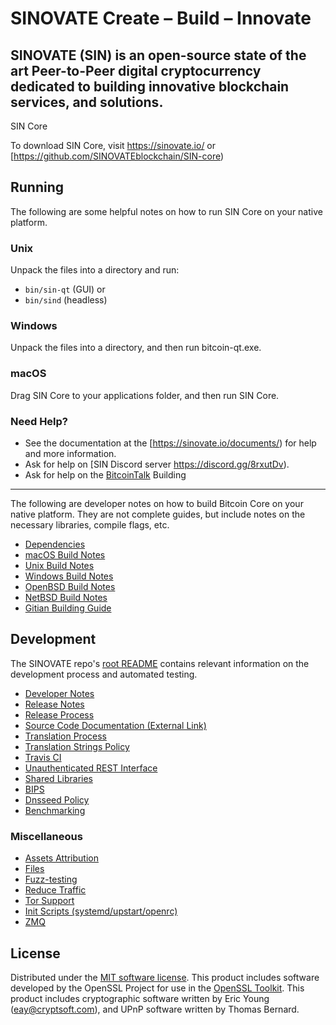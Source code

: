 
SINOVATE 
Create –  Build – Innovate
=============

SINOVATE (SIN) is an open-source state of the art Peer-to-Peer digital cryptocurrency dedicated to building innovative blockchain services, and solutions.
---------------------


SIN Core


To download SIN Core, visit https://sinovate.io/ or [https://github.com/SINOVATEblockchain/SIN-core)

Running
---------------------
The following are some helpful notes on how to run SIN Core on your native platform.

### Unix

Unpack the files into a directory and run:

- `bin/sin-qt` (GUI) or
- `bin/sind` (headless)

### Windows

Unpack the files into a directory, and then run bitcoin-qt.exe.

### macOS

Drag SIN Core to your applications folder, and then run SIN Core.

### Need Help?

* See the documentation at the [https://sinovate.io/documents/)
for help and more information.
* Ask for help on [SIN Discord server https://discord.gg/8rxutDv).
* Ask for help on the [BitcoinTalk](https://bitcointalk.org/index.php?topic=5147827.new#new)
Building
---------------------
The following are developer notes on how to build Bitcoin Core on your native platform. They are not complete guides, but include notes on the necessary libraries, compile flags, etc.

- [Dependencies](dependencies.md)
- [macOS Build Notes](build-osx.md)
- [Unix Build Notes](build-unix.md)
- [Windows Build Notes](build-windows.md)
- [OpenBSD Build Notes](build-openbsd.md)
- [NetBSD Build Notes](build-netbsd.md)
- [Gitian Building Guide](gitian-building.md)

Development
---------------------
The SINOVATE repo's [root README](/README.md) contains relevant information on the development process and automated testing.

- [Developer Notes](developer-notes.md)
- [Release Notes](release-notes.md)
- [Release Process](release-process.md)
- [Source Code Documentation (External Link)](https://dev.visucore.com/bitcoin/doxygen/)
- [Translation Process](translation_process.md)
- [Translation Strings Policy](translation_strings_policy.md)
- [Travis CI](travis-ci.md)
- [Unauthenticated REST Interface](REST-interface.md)
- [Shared Libraries](shared-libraries.md)
- [BIPS](bips.md)
- [Dnsseed Policy](dnsseed-policy.md)
- [Benchmarking](benchmarking.md)



### Miscellaneous
- [Assets Attribution](assets-attribution.md)
- [Files](files.md)
- [Fuzz-testing](fuzzing.md)
- [Reduce Traffic](reduce-traffic.md)
- [Tor Support](tor.md)
- [Init Scripts (systemd/upstart/openrc)](init.md)
- [ZMQ](zmq.md)

License
---------------------
Distributed under the [MIT software license](/COPYING).
This product includes software developed by the OpenSSL Project for use in the [OpenSSL Toolkit](https://www.openssl.org/). This product includes
cryptographic software written by Eric Young ([eay@cryptsoft.com](mailto:eay@cryptsoft.com)), and UPnP software written by Thomas Bernard.
